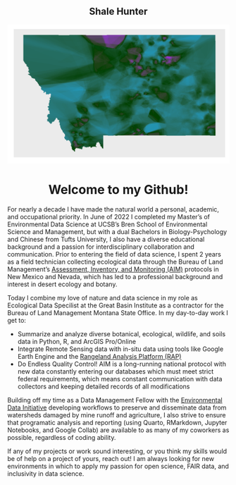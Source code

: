 <h2 align='center'> Shale Hunter </h2>


<!-- ![](MT_SS1.png){width=50%} -->
<img src="MT_SS1.png" alt="Generative Art created using AIM data from Montana" stlye="width:300px;height:200;">


<h1 align='center'> Welcome to my Github! </h1>


For nearly a decade I have made the natural world a personal, academic, and occupational priority. In June of 2022 I completed my Master’s of Environmental Data Science at UCSB’s Bren School of Environmental Science and Management, but with a dual Bachelors in Biology-Psychology and Chinese from Tufts University, I also have a diverse educational background and a passion for interdisciplinary collaboration and communication. Prior to entering the field of data science, I spent 2 years as a field technician collecting ecological data through the Bureau of Land Management’s <a href='https://gbp-blm-egis.hub.arcgis.com/pages/aim'>Assessment, Inventory, and Monitoring (AIM)</a> protocols in New Mexico and Nevada, which has led to a professional background and interest in desert ecology and botany.

Today I combine my love of nature and data science in my role as Ecological Data Specilist at the Great Basin Institute as a contractor for the Bureau of Land Management Montana State Office. In my day-to-day work I get to:
<ul>
<li>Summarize and analyze diverse botanical, ecological, wildlife, and soils data in Python, R, and ArcGIS Pro/Online </li>
<li>Integrate Remote Sensing data with in-situ data using tools like Google Earth Engine and the <a href='https://rangelands.app/'>Rangeland Analysis Platform (RAP)</a></li>
<li>Do Endless Quality Control! AIM is a long-running national protocol with new data constantly entering our databases which must meet strict federal requirements, which means constant communication with data collectors and keeping detailed records of all modifications</li>
</ul>
Building off my time as a Data Management Fellow with the <a href='https://edirepository.org/'>Environmental Data Initiative</a> developing workflows to preserve and disseminate data from watersheds damaged by mine runoff and agriculture, I also strive to ensure that programatic analysis and reporting (using Quarto, RMarkdown, Jupyter Notebooks, and Google Collab) are available to as many of my coworkers as possible, regardless of coding ability.  

If any of my projects or work sound interesting, or you think my skills would be of help on a project of yours, reach out! I am always looking for new environments in which to apply my passion for open science, FAIR data, and inclusivity in data science.


<!--
- 🧠 I’m currently learning ...
-🏝 I’m currently working on ...
- 👯 I’m looking to collaborate on ...
- 🤔 I’m looking for help with ...
- 💬 Ask me about ...
- 📫 How to reach me: ...
- 🍰 I'd rather be ...
-->
